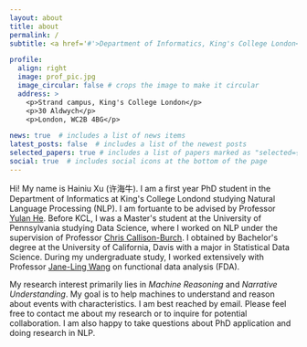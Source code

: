 ```yaml
---
layout: about
title: about
permalink: /
subtitle: <a href='#'>Department of Informatics, King's College London</a>

profile:
  align: right
  image: prof_pic.jpg
  image_circular: false # crops the image to make it circular
  address: >
    <p>Strand campus, King's College London</p>
    <p>30 Aldwych</p>
    <p>London, WC2B 4BG</p>

news: true  # includes a list of news items
latest_posts: false  # includes a list of the newest posts
selected_papers: true # includes a list of papers marked as "selected={true}"
social: true  # includes social icons at the bottom of the page
---
```


Hi! My name is Hainiu Xu (许海牛). I am a first year PhD student in the Department of Informatics at King's College Londond studying Natural Language Processing (NLP). I am fortuante to be advised by Professor [Yulan He](https://sites.google.com/view/yulanhe/home?authuser=0). Before KCL, I was a Master's student at the University of Pennsylvania studying Data Science, where I worked on NLP under the supervision of Professor [Chris Callison-Burch](https://www.cis.upenn.edu/~ccb/index.html). I obtained by Bachelor's degree at the University of California, Davis with a major in Statistical Data Science. During my undergraduate study, I worked extensively with Professor [Jane-Ling Wang](https://anson.ucdavis.edu/~wang/aboutme.html) on functional data analysis (FDA).

My research interest primarily lies in _Machine Reasoning_ and _Narrative Understanding_. My goal is to help machines to understand and reason about events with characteristics. I am best reached by email. Please feel free to contact me about my research or to inquire for potential collaboration. I am also happy to take questions about PhD application and doing research in NLP.
